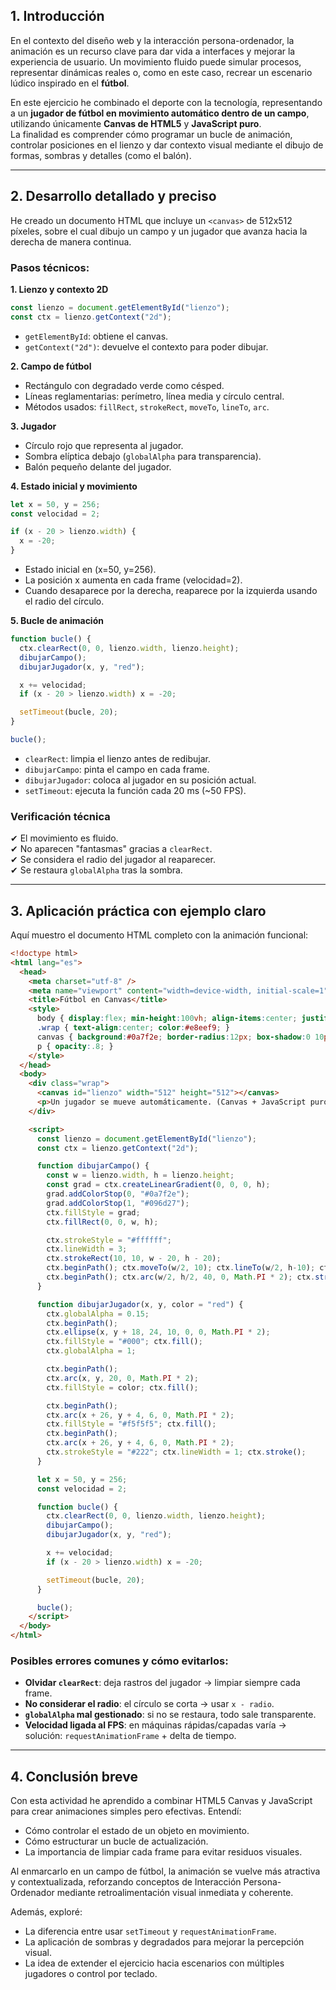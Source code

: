 ## 1. Introducción

En el contexto del diseño web y la interacción persona-ordenador, la animación es un recurso clave para dar vida a interfaces y mejorar la experiencia de usuario. Un movimiento fluido puede simular procesos, representar dinámicas reales o, como en este caso, recrear un escenario lúdico inspirado en el **fútbol**.

En este ejercicio he combinado el deporte con la tecnología, representando a un **jugador de fútbol en movimiento automático dentro de un campo**, utilizando únicamente **Canvas de HTML5** y **JavaScript puro**.  
La finalidad es comprender cómo programar un bucle de animación, controlar posiciones en el lienzo y dar contexto visual mediante el dibujo de formas, sombras y detalles (como el balón).

---

## 2. Desarrollo detallado y preciso

He creado un documento HTML que incluye un `<canvas>` de 512x512 píxeles, sobre el cual dibujo un campo y un jugador que avanza hacia la derecha de manera continua.

### Pasos técnicos:

**1. Lienzo y contexto 2D**

```js
const lienzo = document.getElementById("lienzo");
const ctx = lienzo.getContext("2d");
```

- `getElementById`: obtiene el canvas.
- `getContext("2d")`: devuelve el contexto para poder dibujar.

**2. Campo de fútbol**

- Rectángulo con degradado verde como césped.
- Líneas reglamentarias: perímetro, línea media y círculo central.
- Métodos usados: `fillRect`, `strokeRect`, `moveTo`, `lineTo`, `arc`.

**3. Jugador**

- Círculo rojo que representa al jugador.
- Sombra elíptica debajo (`globalAlpha` para transparencia).
- Balón pequeño delante del jugador.

**4. Estado inicial y movimiento**

```js
let x = 50, y = 256;
const velocidad = 2;

if (x - 20 > lienzo.width) {
  x = -20;
}
```

- Estado inicial en (x=50, y=256).
- La posición x aumenta en cada frame (velocidad=2).
- Cuando desaparece por la derecha, reaparece por la izquierda usando el radio del círculo.

**5. Bucle de animación**

```js
function bucle() {
  ctx.clearRect(0, 0, lienzo.width, lienzo.height);
  dibujarCampo();
  dibujarJugador(x, y, "red");

  x += velocidad;
  if (x - 20 > lienzo.width) x = -20;

  setTimeout(bucle, 20);
}

bucle();
```

- `clearRect`: limpia el lienzo antes de redibujar.
- `dibujarCampo`: pinta el campo en cada frame.
- `dibujarJugador`: coloca al jugador en su posición actual.
- `setTimeout`: ejecuta la función cada 20 ms (~50 FPS).

### Verificación técnica

✔ El movimiento es fluido.  
✔ No aparecen "fantasmas" gracias a `clearRect`.  
✔ Se considera el radio del jugador al reaparecer.  
✔ Se restaura `globalAlpha` tras la sombra.

---

## 3. Aplicación práctica con ejemplo claro

Aquí muestro el documento HTML completo con la animación funcional:

```html
<!doctype html>
<html lang="es">
  <head>
    <meta charset="utf-8" />
    <meta name="viewport" content="width=device-width, initial-scale=1" />
    <title>Fútbol en Canvas</title>
    <style>
      body { display:flex; min-height:100vh; align-items:center; justify-content:center; margin:0; background:#0b1020; font-family:sans-serif; }
      .wrap { text-align:center; color:#e8eef9; }
      canvas { background:#0a7f2e; border-radius:12px; box-shadow:0 10px 30px rgba(0,0,0,.4); }
      p { opacity:.8; }
    </style>
  </head>
  <body>
    <div class="wrap">
      <canvas id="lienzo" width="512" height="512"></canvas>
      <p>Un jugador se mueve automáticamente. (Canvas + JavaScript puro)</p>
    </div>

    <script>
      const lienzo = document.getElementById("lienzo");
      const ctx = lienzo.getContext("2d");

      function dibujarCampo() {
        const w = lienzo.width, h = lienzo.height;
        const grad = ctx.createLinearGradient(0, 0, 0, h);
        grad.addColorStop(0, "#0a7f2e");
        grad.addColorStop(1, "#096d27");
        ctx.fillStyle = grad;
        ctx.fillRect(0, 0, w, h);

        ctx.strokeStyle = "#ffffff";
        ctx.lineWidth = 3;
        ctx.strokeRect(10, 10, w - 20, h - 20);
        ctx.beginPath(); ctx.moveTo(w/2, 10); ctx.lineTo(w/2, h-10); ctx.stroke();
        ctx.beginPath(); ctx.arc(w/2, h/2, 40, 0, Math.PI * 2); ctx.stroke();
      }

      function dibujarJugador(x, y, color = "red") {
        ctx.globalAlpha = 0.15;
        ctx.beginPath();
        ctx.ellipse(x, y + 18, 24, 10, 0, 0, Math.PI * 2);
        ctx.fillStyle = "#000"; ctx.fill();
        ctx.globalAlpha = 1;

        ctx.beginPath();
        ctx.arc(x, y, 20, 0, Math.PI * 2);
        ctx.fillStyle = color; ctx.fill();

        ctx.beginPath();
        ctx.arc(x + 26, y + 4, 6, 0, Math.PI * 2);
        ctx.fillStyle = "#f5f5f5"; ctx.fill();
        ctx.beginPath();
        ctx.arc(x + 26, y + 4, 6, 0, Math.PI * 2);
        ctx.strokeStyle = "#222"; ctx.lineWidth = 1; ctx.stroke();
      }

      let x = 50, y = 256;
      const velocidad = 2;

      function bucle() {
        ctx.clearRect(0, 0, lienzo.width, lienzo.height);
        dibujarCampo();
        dibujarJugador(x, y, "red");

        x += velocidad;
        if (x - 20 > lienzo.width) x = -20;

        setTimeout(bucle, 20);
      }

      bucle();
    </script>
  </body>
</html>
```

### Posibles errores comunes y cómo evitarlos:

- **Olvidar `clearRect`**: deja rastros del jugador → limpiar siempre cada frame.
- **No considerar el radio**: el círculo se corta → usar `x - radio`.
- **`globalAlpha` mal gestionado**: si no se restaura, todo sale transparente.
- **Velocidad ligada al FPS**: en máquinas rápidas/capadas varía → solución: `requestAnimationFrame` + delta de tiempo.

---

## 4. Conclusión breve

Con esta actividad he aprendido a combinar HTML5 Canvas y JavaScript para crear animaciones simples pero efectivas. Entendí:

- Cómo controlar el estado de un objeto en movimiento.
- Cómo estructurar un bucle de actualización.
- La importancia de limpiar cada frame para evitar residuos visuales.

Al enmarcarlo en un campo de fútbol, la animación se vuelve más atractiva y contextualizada, reforzando conceptos de Interacción Persona-Ordenador mediante retroalimentación visual inmediata y coherente.

Además, exploré:

- La diferencia entre usar `setTimeout` y `requestAnimationFrame`.
- La aplicación de sombras y degradados para mejorar la percepción visual.
- La idea de extender el ejercicio hacia escenarios con múltiples jugadores o control por teclado.